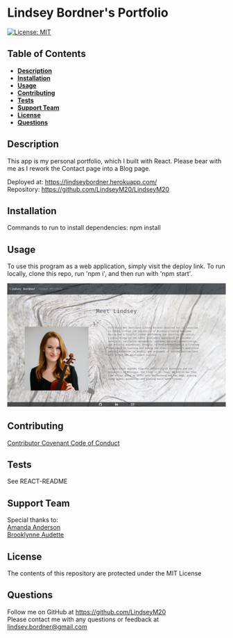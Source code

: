 # Lindsey Bordner's Portfolio
  
  [![License: MIT](https://img.shields.io/badge/License-MIT-yellow.svg)](https://opensource.org/licenses/MIT)

  ## Table of Contents
  * [**Description**](#description)
  * [**Installation**](#installation)
  * [**Usage**](#usage)
  * [**Contributing**](#contributing)
  * [**Tests**](#tests)
  * [**Support Team**](#support-team)
  * [**License**](#license)
  * [**Questions**](#questions)

  ## Description
  This app is my personal portfolio, which I built with React. Please bear with me as I rework the Contact page into a Blog page.

  Deployed at: https://lindseybordner.herokuapp.com/ <br>
  Repository: https://github.com/LindseyM20/LindseyM20

  ## Installation
  Commands to run to install dependencies: npm install

  ## Usage
  To use this program as a web application, simply visit the deploy link. To run locally, clone this repo, run 'npm i', and then run with 'npm start'.

  ![App in browser](./public/screenshot.png)

  ## Contributing
  [Contributor Covenant Code of Conduct](https://www.contributor-covenant.org/version/2/0/code_of_conduct/code_of_conduct.md)

  ## Tests
  See REACT-README

  ## Support Team
  Special thanks to: <br>
  [Amanda Anderson](https://github.com/aanderson120) <br>
  [Brooklynne Audette](https://github.com/B-Audette)


  ## License
  The contents of this repository are protected under the MIT License

  ## Questions
  Follow me on GitHub at https://github.com/LindseyM20 <br>
  Please contact me with any questions or feedback at lindsey.bordner@gmail.com 
